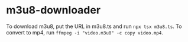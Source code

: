 # m3u8-downloader
To download m3u8, put the URL in m3u8.ts and run `npx tsx m3u8.ts`. To convert to mp4, run `ffmpeg -i "video.m3u8" -c copy video.mp4`.
